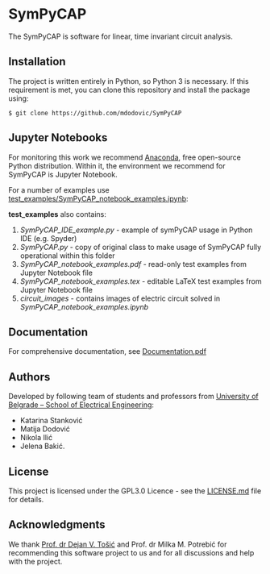 # SymPyCAP

The SymPyCAP is software for linear, time invariant circuit analysis.

## Installation

The project is written entirely in Python, so Python 3 is necessary.
If this requirement is met, you can clone this repository and install the package using:

```
$ git clone https://github.com/mdodovic/SymPyCAP
```

## Jupyter Notebooks

For monitoring this work we recommend [Anaconda](https://www.anaconda.com/products/individual), free open-source Python distribution. Within it, the environment we recommend for SymPyCAP is Jupyter Notebook.

For a number of examples use [test_examples/SymPyCAP_notebook_examples.ipynb](https://github.com/mdodovic/SymPyCAP/blob/main/test_examples/SymPyCAP_notebook_examples.ipynb):


**test_examples** also contains:
1) *SymPyCAP_IDE_example.py* - example of symPyCAP usage in Python IDE (e.g. Spyder)
2) *SymPyCAP.py* - copy of original class to make usage of SymPyCAP fully operational within this folder
3) *SymPyCAP_notebook_examples.pdf* - read-only test examples from Jupyter Notebook file
4) *SymPyCAP_notebook_examples.tex* - editable LaTeX test examples from Jupyter Notebook file
5) *circuit_images* - contains images of electric circuit solved in *SymPyCAP_notebook_examples.ipynb*
	
<!--	
## Video tutorials

Videos which demonstrate set up and usage of SymPyCAP solver are on YouYube:

[How to set up SymPyCAP envirnoment] (link)\
[Test example: Voltage divider] (link)

Language of all videos are Serbian, and **English caption** is provided to every video as the YouTube option.
-->
## Documentation

For comprehensive documentation, see [Documentation.pdf](https://github.com/mdodovic/SymPyCAP/blob/main/documentation/Documentation.pdf)

## Authors

Developed by following team of students and professors from [University of Belgrade – School of Electrical Engineering](https://www.etf.bg.ac.rs): 

* Katarina Stanković
* Matija Dodović
* Nikola Ilić
* Jelena Bakić.

## License

This project is licensed under the GPL3.0 Licence - see the [LICENSE.md](https://github.com/mdodovic/SymPyCAP/blob/main/LICENSE) file for details.

## Acknowledgments

We thank [Prof. dr Dejan V. Tošić](http://home.etf.rs/~tosic/) and Prof. dr Milka M. Potrebić for recommending this software project to us and for all discussions and help with the project.

